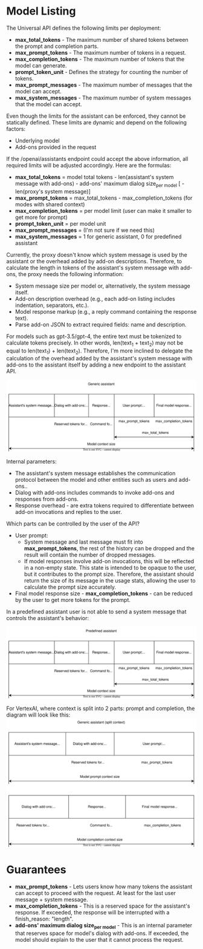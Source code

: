 # Model Listing

The Universal API defines the following limits per deployment:

- **max_total_tokens** - The maximum number of shared tokens between the prompt and completion parts.
- **max_prompt_tokens** - The maximum number of tokens in a request.
- **max_completion_tokens** - The maximum number of tokens that the model can generate.
- **prompt_token_unit** - Defines the strategy for counting the number of tokens.
- **max_prompt_messages** - The maximum number of messages that the model can accept.
- **max_system_messages** - The maximum number of system messages that the model can accept.

Even though the limits for the assistant can be enforced, they cannot be statically defined. These limits are dynamic and depend on the following factors:

- Underlying model
- Add-ons provided in the request

If the /openai/assistants endpoint could accept the above information, all required limits will be adjusted accordingly.
Here are the formulas:

- **max_total_tokens** = model total tokens - len(assistant's system message with add-ons) - add-ons' maximum dialog size<sub>per model</sub> \[ - len(proxy's system message)]
- **max_prompt_tokens** = max_total_tokens - max_completion_tokens (for modes with shared context)
- **max_completion_tokens** = per model limit (user can make it smaller to get more for prompt)
- **prompt_token_unit** = per model unit
- **max_prompt_messages** = (I'm not sure if we need this)
- **max_system_messages** = 1 for generic assistant, 0 for predefined assistant

Currently, the proxy doesn't know which system message is used by the assistant or the overhead added by add-on descriptions.
Therefore, to calculate the length in tokens of the assistant's system message with add-ons, the proxy needs the following information:

- System message size per model or, alternatively, the system message itself.
- Add-on description overhead (e.g., each add-on listing includes indentation, separators, etc.).
- Model response markup (e.g., a reply command containing the response text).
- Parse add-on JSON to extract required fields: name and description.

For models such as gpt-3.5/gpt-4, the entire text must be tokenized to calculate tokens precisely.
In other words, len(text<sub>1</sub> + text<sub>2</sub>) may not be equal to len(text<sub>1</sub>) + len(text<sub>2</sub>).
Therefore, I'm more inclined to delegate the calculation of the overhead added by the assistant's system message with
add-ons to the assistant itself by adding a new endpoint to the assistant API.

![generic assistant](generic_assistant_context_breakdown.svg)

Internal parameters:
- The assistant's system message establishes the communication protocol between the model and other entities such as users and add-ons..
- Dialog with add-ons includes commands to invoke add-ons and responses from add-ons.
- Response overhead - are extra tokens required to differentiate between add-on invocations and replies to the user.

Which parts can be controlled by the user of the API?
- User prompt:
    - System message and last message must fit into **max_prompt_tokens**, the rest of the history can be dropped and
the result will contain the number of dropped messages.
    - If model responses involve add-on invocations, this will be reflected in a non-empty state. This state is intended
to be opaque to the user, but it contributes to the prompt size. Therefore, the assistant should return the size of its
message in the usage stats, allowing the user to calculate the prompt size accurately.
- Final model response size - **max_completion_tokens** - can be reduced by the user to get more tokens for the prompt.

In a predefined assistant user is not able to send a system message that controls the assistant's behavior:

![predefined assistant](predefined_assistant_context_breakdown.svg)

For VertexAI, where context is split into 2 parts: prompt and completion, the diagram will look like this:
![generic assistant split context](generic_assistant_split_context_breakdown.svg)

# Guarantees

- **max_prompt_tokens** - Lets users know how many tokens the assistant can accept to proceed with the request. At least for the last user message + system message. 
- **max_completion_tokens** - This is a reserved space for the assistant's response. If exceeded, the response will be interrupted with a finish_reason: "length".
- **add-ons' maximum dialog size<sub>per model</sub>** - This is an internal parameter that reserves space for model's dialog with add-ons.
If exceeded, the model should explain to the user that it cannot process the request.
